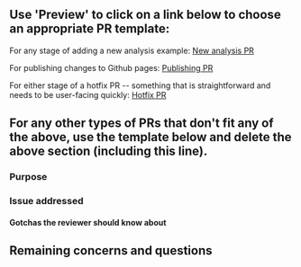 
## Use 'Preview' to click on a link below to choose an appropriate PR template:

For any stage of adding a new analysis example:
<a href="?expand=1&template=new-analysis-pr.md"> New analysis PR </a>

For publishing changes to Github pages:
<a href="?expand=1&template=publish-pr.md"> Publishing PR </a>

For either stage of a hotfix PR -- something that is straightforward and needs to be user-facing quickly:
<a href="?expand=1&template=hotfix-pr.md"> Hotfix PR </a>

## For any other types of PRs that don't fit any of the above, use the template below and delete the above section (including this line).

### Purpose

<!-- What was the background and context that lead to this problem? -->

<!-- Link to Github comments or related issues that are helpful -->

### Issue addressed

<!-- What is the Github issue being addressed here -->

#### Gotchas the reviewer should know about

<!-- Are there things that came up during development that you found tricky or that the reviewer should be informed about -->

## Remaining concerns and questions

<!-- Are there any outstanding issues you have questions about -->

<!-- Are there follow-up issues that should be filed? -- perhaps related issues but outside the scope of this PR -->
